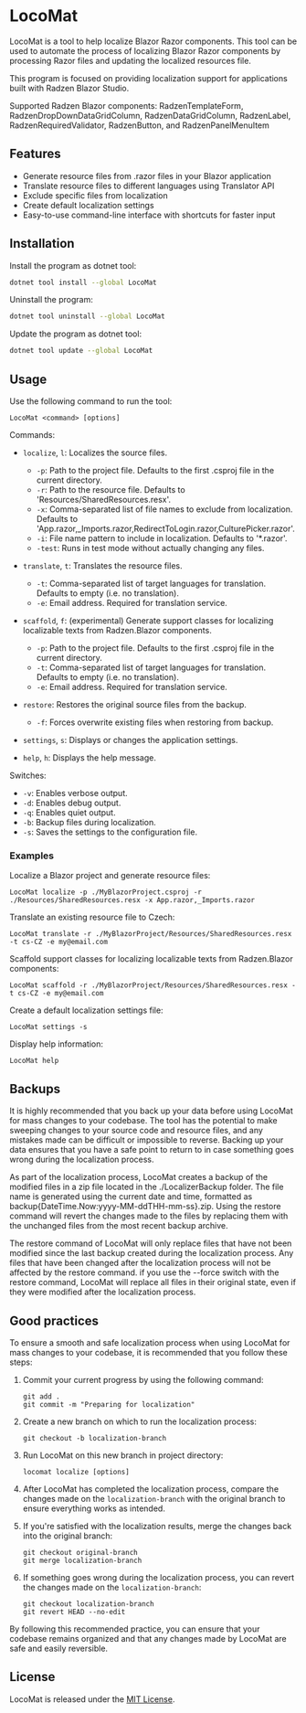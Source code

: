 # LocoMat

LocoMat is a tool to help localize Blazor Razor components. This tool can be used to automate the process of localizing Blazor Razor components by processing Razor files and updating the localized resources file.

This program is focused on providing localization support for applications built with Radzen Blazor Studio.

Supported Radzen Blazor components:
RadzenTemplateForm, RadzenDropDownDataGridColumn, RadzenDataGridColumn, RadzenLabel, RadzenRequiredValidator, RadzenButton, and RadzenPanelMenuItem

## Features

* Generate resource files from .razor files in your Blazor application
* Translate resource files to different languages using Translator API
* Exclude specific files from localization
* Create default localization settings
* Easy-to-use command-line interface with shortcuts for faster input

## Installation

Install the program as dotnet tool:

```sh
dotnet tool install --global LocoMat 
```

Uninstall the program:

```sh
dotnet tool uninstall --global LocoMat
```
Update the program as dotnet tool:

```sh
dotnet tool update --global LocoMat 
```

## Usage

Use the following command to run the tool:

`LocoMat <command> [options]`

Commands:

- `localize`, `l`: Localizes the source files.
    - `-p`: Path to the project file. Defaults to the first .csproj file in the current directory.
    - `-r`: Path to the resource file. Defaults to 'Resources/SharedResources.resx'.
    - `-x`: Comma-separated list of file names to exclude from localization. Defaults to 'App.razor,_Imports.razor,RedirectToLogin.razor,CulturePicker.razor'.
    - `-i`: File name pattern to include in localization. Defaults to '*.razor'.
    - `-test`: Runs in test mode without actually changing any files.


- `translate`, `t`: Translates the resource files.
    - `-t`: Comma-separated list of target languages for translation. Defaults to empty (i.e. no translation).
    - `-e`: Email address. Required for translation service.


- `scaffold`, `f`: (experimental) Generate support classes for  localizing localizable texts from Radzen.Blazor components.
    - `-p`: Path to the project file. Defaults to the first .csproj file in the current directory.
    - `-t`: Comma-separated list of target languages for translation. Defaults to empty (i.e. no translation).
    - `-e`: Email address. Required for translation service.


- `restore`: Restores the original source files from the backup.
    - `-f`: Forces overwrite existing files when restoring from backup.


- `settings`, `s`: Displays or changes the application settings.


- `help`, `h`: Displays the help message.

Switches:

- `-v`: Enables verbose output.
- `-d`: Enables debug output.
- `-q`: Enables quiet output.
- `-b`: Backup files during localization.
- `-s`: Saves the settings to the configuration file.

### Examples

Localize a Blazor project and generate resource files:

```
LocoMat localize -p ./MyBlazorProject.csproj -r ./Resources/SharedResources.resx -x App.razor,_Imports.razor 
```

Translate an existing resource file to Czech:

```
LocoMat translate -r ./MyBlazorProject/Resources/SharedResources.resx -t cs-CZ -e my@email.com
```

Scaffold support classes for localizing localizable texts from Radzen.Blazor components:
```
LocoMat scaffold -r ./MyBlazorProject/Resources/SharedResources.resx -t cs-CZ -e my@email.com
```
Create a default localization settings file:

```
LocoMat settings -s
```

Display help information:

```
LocoMat help
```

## Backups
It is highly recommended that you back up your data before using LocoMat for mass changes to your codebase. The tool has the potential to make sweeping changes to your source code and resource files, and any mistakes made can be difficult or impossible to reverse. Backing up your data ensures that you have a safe point to return to in case something goes wrong during the localization process.

As part of the localization process, LocoMat creates a backup of the modified files in a zip file located in the ./LocalizerBackup folder. The file name is generated using the current date and time, formatted as backup{DateTime.Now:yyyy-MM-ddTHH-mm-ss}.zip. Using the restore command will revert the changes made to the files by replacing them with the unchanged files from the most recent backup archive.

The restore command of LocoMat will only replace files that have not been modified since the last backup created during the localization process. Any files that have been changed after the localization process will not be affected by the restore command.  if you use the --force switch with the restore command, LocoMat will replace all files in their original state, even if they were modified after the localization process.

## Good practices
To ensure a smooth and safe localization process when using LocoMat for mass changes to your codebase, it is recommended that you follow these steps:

1. Commit your current progress by using the following command:

   ```
   git add .
   git commit -m "Preparing for localization"
   ```

2. Create a new branch on which to run the localization process:

   ```
   git checkout -b localization-branch
   ```

3. Run LocoMat on this new branch in project directory:

   ```
   locomat localize [options]
   ```

4. After LocoMat has completed the localization process, compare the changes made on the `localization-branch` with the original branch to ensure everything works as intended.

5. If you're satisfied with the localization results, merge the changes back into the original branch:

   ```
   git checkout original-branch
   git merge localization-branch
   ```

6. If something goes wrong during the localization process, you can revert the changes made on the `localization-branch`:

   ```
   git checkout localization-branch
   git revert HEAD --no-edit
   ```

By following this recommended practice, you can ensure that your codebase remains organized and that any changes made by LocoMat are safe and easily reversible.


## License

LocoMat is released under the [MIT License](LICENSE).
